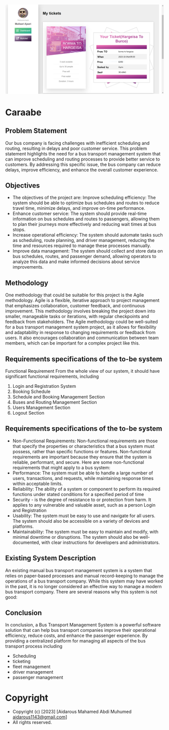 ![Alt text](database/ticket.PNG)

# Caraabe

## Problem Statement

Our bus company is facing challenges with inefficient scheduling and routing, resulting in delays and poor customer service.
This problem statement highlights the need for a bus transport management system that can improve scheduling and routing processes to provide better service to customers. By addressing this specific issue, the bus company can reduce delays, improve efficiency, and enhance the overall customer experience.

## Objectives

- The objectives of the project are:
  Improve scheduling efficiency: The system should be able to optimize bus schedules and routes to reduce travel time, minimize delays, and improve on-time performance.
- Enhance customer service: The system should provide real-time information on bus schedules and routes to passengers, allowing them to plan their journeys more effectively and reducing wait times at bus stops.
- Increase operational efficiency: The system should automate tasks such as scheduling, route planning, and driver management, reducing the time and resources required to manage these processes manually.
- Improve data management: The system should collect and store data on bus schedules, routes, and passenger demand, allowing operators to analyze this data and make informed decisions about service improvements.

## Methodology

One methodology that could be suitable for this project is the Agile methodology. Agile is a flexible, iterative approach to project management that emphasizes collaboration, customer feedback, and continuous improvement. This methodology involves breaking the project down into smaller, manageable tasks or iterations, with regular checkpoints and feedback from stakeholders.
The Agile methodology could be well-suited for a bus transport management system project, as it allows for flexibility and adaptability in response to changing requirements or feedback from users. It also encourages collaboration and communication between team members, which can be important for a complex project like this.

## Requirements specifications of the to-be system

Functional Requirement
From the whole view of our system, it should have significant functional requirements, including

1. Login and Registration System
2. Booking Schedule
3. Schedule and Booking Management Section
4. Buses and Routing Management Section
5. Users Management Section
6. Logout Section

## Requirements specifications of the to-be system

- Non-Functional Requirements:
  Non-functional requirements are those that specify the properties or characteristics that a bus system must possess, rather than specific functions or features. Non-functional requirements are important because they ensure that the system is reliable, performant, and secure. Here are some non-functional requirements that might apply to a bus system:
- Performance: The system must be able to handle a large number of users, transactions, and requests, while maintaining response times within acceptable limits.
- Reliability: The ability of a system or component to perform its required functions under stated conditions for a specified period of time
- Security - is the degree of resistance to or protection from harm. It applies to any vulnerable and valuable asset, such as a person Login and Registration
- Usability: The system must be easy to use and navigate for all users. The system should also be accessible on a variety of devices and platforms.
- Maintainability: The system must be easy to maintain and modify, with minimal downtime or disruptions. The system should also be well-documented, with clear instructions for developers and administrators.

## Existing System Description

An existing manual bus transport management system is a system that relies on paper-based processes and manual record-keeping to manage the operations of a bus transport company. While this system may have worked in the past, it is no longer considered an effective way to manage a modern bus transport company. There are several reasons why this system is not good:

## Conclusion

In conclusion, a Bus Transport Management System is a powerful software solution that can help bus transport companies improve their operational efficiency, reduce costs, and enhance the passenger experience. By providing a centralized platform for managing all aspects of the bus transport process including

- Scheduling
- ticketing
- fleet management
- driver management
- passenger management

# Copyright

- Copyright (c) [2023] [Aidarous Mahamed Abdi Muhumed aidarous1143@gmail.com]
- All rights reserved.